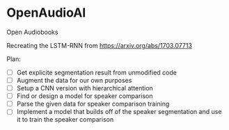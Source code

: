 # OpenAudioAI
Open Audiobooks

Recreating the LSTM-RNN from https://arxiv.org/abs/1703.07713

Plan:
- [ ] Get explicite segmentation result from unmodified code
- [ ] Augment the data for our own purposes
- [ ] Setup a CNN version with hierarchical attention
- [ ] Find or design a model for speaker comparison
- [ ] Parse the given data for speaker comparison training
- [ ] Implement a model that builds off of the speaker segmentation and use it to train the speaker comparison
